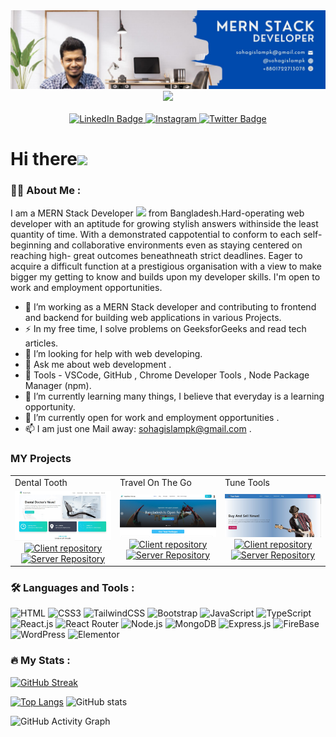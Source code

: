 <div align="center">
  <img src="https://github.com/sohagislampk/sohagislampk/blob/main/MERN%20STACK%20(2).jpg"/>
</div>

<div id="header" align="center">
  <img src="https://media.giphy.com/media/M9gbBd9nbDrOTu1Mqx/giphy.gif" width="100"/>
</div>
<div align="center" >
  <img src="https://komarev.com/ghpvc/?username=sohagislampk&style=for-the-badge&color=brightgreen" alt=""/>
  </div>
<div id="badges" align="center">
  <a href="https://www.linkedin.com/in/md-shohidul-islam-251553ab/">
    <img src="https://img.shields.io/badge/LinkedIn-0A66C2?style=for-the-badge&logo=linkedin&logoColor=white" alt="LinkedIn Badge"/>
  </a>
  <a href="https://www.instagram.com/sohagislampk/">
    <img src="https://img.shields.io/badge/Instagram-E32E7F?style=for-the-badge&logo=instagram&logoColor=white" alt="Instagram"/>
  </a>
  <a href="https://mobile.twitter.com/pksohag">
    <img src="https://img.shields.io/badge/Twitter-1DA1F2?style=for-the-badge&logo=twitter&logoColor=white" alt="Twitter Badge"/>
  </a>
</div>

<h1> 
 Hi there<img src="https://media.giphy.com/media/hvRJCLFzcasrR4ia7z/giphy.gif" width="30px"/>
</h1>

### :woman_technologist: About Me :
I am a MERN Stack Developer <img src="https://media.giphy.com/media/WUlplcMpOCEmTGBtBW/giphy.gif" width="30"> from Bangladesh.Hard-operating web developer with an aptitude for growing stylish answers withinside the least quantity of time. With a demonstrated cappotential to conform to each self-beginning and collaborative environments even as staying centered on reaching high- great outcomes beneathneath strict deadlines. Eager to acquire a difficult function at a prestigious organisation with a view to make bigger my getting to know and builds upon my developer skills. I'm open to work and employment opportunities.
- :telescope: I’m working as a MERN Stack developer and contributing to frontend and backend for building web applications in various Projects.
- :zap: In my free time, I solve problems on GeeksforGeeks and read tech articles.
- 🤔 I’m looking for help with web developing.
- 💬 Ask me about web development .
- 🔧 Tools - VSCode, GitHub , Chrome Developer Tools , Node Package Manager (npm).
- 🌱 I’m currently learning many things, I believe that everyday is a learning opportunity.
- 👯 I’m currently open for work and employment opportunities .
- 📫 I am just one Mail away: sohagislampk@gmail.com .
### MY Projects
<table>
  <tr>
    <td width="33.3333%">Dental Tooth</td>
    <td width="33.3333%">Travel On The Go</td>
    <td width="33.3333%">Tune Tools</td>
  </tr>
  <tr>
    <td width="33.3333%">
        <a href="https://doctors-portal-29911.web.app/">
            <img alt="Tailwind CSS Alerts" src="https://github.com/sohagislampk/sohagislampk/blob/main/Dental%20Tooth.jpg">
        </a>
      <div id="badges" align="center">
  <a href="https://github.com/sohagislampk/doctors-portal-client">
    <img src="https://img.shields.io/badge/Client-E32E7F?style=flat-plastic&logo=github&logoColor=white" alt="Client repository"/>
  </a>
  <a href="https://github.com/sohagislampk/doctors-portal-server">
    <img src="https://img.shields.io/badge/Server-004AAD?style=flat-plastic&logo=github&logoColor=white" alt="Server Repository"/>
  </a>
</div>
    </td>
    <td width="33.3333%">
        <a href="https://travel-on-the-go-a11.web.app/">
            <img alt="Tailwind CSS Badge" src="https://github.com/sohagislampk/sohagislampk/blob/main/travel%20on%20the%20go.jpg">
        </a>
       <div id="badges" align="center">
  <a href="https://github.com/sohagislampk/travel-on-the-go-client">
    <img src="https://img.shields.io/badge/Client-E32E7F?style=flat-plastic&logo=github&logoColor=white" alt="Client repository"/>
  </a>
  <a href="https://github.com/sohagislampk/travel-on-the-go-server">
    <img src="https://img.shields.io/badge/Server-004AAD?style=flat-plastic&logo=github&logoColor=white" alt="Server Repository"/>
  </a>
</div>
    </td>
    <td width="33.3333%">
        <a href="https://tune-tools.web.app/">
            <img alt="Tailwind CSS Breadcrumbs" src="https://github.com/sohagislampk/sohagislampk/blob/main/Tune%20tools.jpg">
        </a>
       <div id="badges" align="center">
  <a href="https://tune-tools.web.app">
    <img src="https://img.shields.io/badge/Client-E32E7F?style=flat-plastic&logo=github&logoColor=white" alt="Client repository"/>
  </a>
  <a href="https://tune-tools.web.app">
    <img src="https://img.shields.io/badge/Server-004AAD?style=flat-plastic&logo=github&logoColor=white" alt="Server Repository"/>
  </a>
</div>
    </td>
  </tr>
  </table>

### :hammer_and_wrench: Languages and Tools :

![HTML](https://img.shields.io/badge/HTML5-E34F26?style=flat-square&logo=html5&logoColor=white)
![CSS3](https://img.shields.io/badge/CSS3-1572B6?style=flat-square&logo=css3&logoColor=white)
![TailwindCSS](https://img.shields.io/badge/Tailwind_CSS-38B2AC?style=flat-square&logo=tailwind-css&logoColor=white)
![Bootstrap](https://img.shields.io/badge/Bootstrap-563D7C?style=flat-square&logo=bootstrap&logoColor=white)
![JavaScript](https://img.shields.io/badge/JavaScript-F7DF1E?style=flat-square&logo=javascript&logoColor=black)
![TypeScript](https://img.shields.io/badge/TypeScript-007ACC?style=flat-square&logo=typescript&logoColor=white)
![React.js](https://img.shields.io/badge/React.js-0081CB?style=flat-square&logo=react&logoColor=61DAFB)
![React Router](https://img.shields.io/badge/React_Router-CA4245?style=square&logo=react-router&logoColor=white)
![Node.js](https://img.shields.io/badge/Node.js-43853D?style=flat-square&logo=node.js&logoColor=white)
![MongoDB](https://img.shields.io/badge/Mongodb-582468?style=flat-square&logo=Mongodb&logoColor=white)
![Express.js](https://img.shields.io/badge/Express.js-156c50?style=flat-square&logo=Express&logoColor=white)
![FireBase](https://img.shields.io/badge/Firebase-43853D?style=flat-square&logo=Firebase&logoColor=white)
![WordPress](https://img.shields.io/badge/Wordpress-21759B?style=flat-square&logo=wordpress&logoColor=white)
![Elementor](https://img.shields.io/badge/Elementor-9146FF?style=flat-square&logo=elementor&logoColor=white)

### :fire: My Stats :

[![GitHub Streak](http://github-readme-streak-stats.herokuapp.com?user=sohagislampk&theme=sea)](https://git.io/streak-stats)

[![Top Langs](https://github-readme-stats.vercel.app/api/top-langs/?username=sohagislampk)](https://github.com/anuraghazra/github-readme-stats)
![GitHub stats](https://github-readme-stats.vercel.app/api?username=sohagislampk)  

![GitHub Activity Graph](https://activity-graph.herokuapp.com/graph?username=sohagislampk&bg_color=1565C0&color=FFFFFF&line=FFFFFF&point=ffffff&area=true&hide_border=true )  

